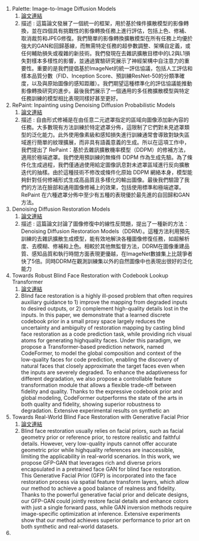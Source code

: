 1. Palette: Image-to-Image Diffusion Models
	1. [論文連結](https://arxiv.org/pdf/2111.05826.pdf)
	2. 描述 : 這篇論文發展了一個統一的框架，用於基於條件擴散模型的影像轉換，並在四個具有挑戰性的影像轉換任務上進行評估，包括上色、修補、取消裁剪和JPEG修復。我們簡單的影像轉換擴散模型在所有任務上均優於強大的GAN和回歸基線，而無需特定任務的超參數調整、架構自定義，或任何輔助損失或複雜的新技術。我們發現在去雜訊擴散目標中的L2與L1損失對樣本多樣性的影響，並通過實驗研究展示了神經架構中自注意力的重要性。重要的是我們提倡基於ImageNet的統一評估協議，包括人工評估和樣本品質分數（FID、Inception Score、預訓練ResNet-50的分類準確度，以及與原始圖像的感知距離）。我們期望這種標準化的評估協議能推動影像轉換研究的進步。最後我們展示了一個通用的多任務擴散模型與特定任務訓練的模型相比表現同樣好甚至更好。
2. RePaint: Inpainting using Denoising Diffusion Probabilistic Models
	1. [論文連結](https://arxiv.org/pdf/2201.09865.pdf)
	2. 描述 : 自由形式修補是在由任意二元遮罩指定的區域向圖像添加新內容的任務。大多數現有方法訓練於特定遮罩分佈，這限制了它們對未見遮罩類型的泛化能力。此外使用像素級和感知損失進行訓練通常會導致對缺失區域進行簡單的紋理擴展，而非具有語義意義的生成。所以在這項工作中，我們提出了 RePaint：基於去雜訊擴散機率模型（DDPM）的修補方法，適用於極端遮罩。我們使用預訓練的無條件 DDPM 作為生成先驗。為了條件化生成過程，我們僅通過使用給定圖像訊息對未遮罩區域進行反向擴散迭代的抽樣。由於這種技術不修改或條件化原始 DDPM 網絡本身，模型能夠針對任何修補形式生成高品質且多樣化的輸出圖像。最後我們驗證了我們的方法在臉部和通用圖像修補上的效果，包括使用標準和極端遮罩。RePaint 在六種遮罩分佈中至少有五種的表現優於最先進的自回歸和GAN方法。
3. Denoising Diffusion Restoration Models
	1. [論文連結](https://arxiv.org/pdf/2201.11793.pdf)
	2. 描述 : 這篇論文討論了圖像修復中的線性反問題，提出了一種新的方法：Denoising Diffusion Restoration Models（DDRM）。這種方法利用預先訓練的去雜訊擴散生成模型，能有效地解決各種圖像修復任務，如超解析度、去模糊、修補和上色。相較於其他無監督方法，DDRM在圖像重建品質、感知品質和執行時間方面表現更優越，在ImageNet數據集上比競爭者快了5倍。同時DDRM在觀測訓練集以外的自然圖像中也表現出很好的泛化能力
4. Towards Robust Blind Face Restoration with Codebook Lookup Transformer
	1. [論文連結](https://arxiv.org/pdf/2206.11253.pdf)
	2. Blind face restoration is a highly ill-posed problem that often requires auxiliary guidance to 1) improve the mapping from degraded inputs to desired outputs, or 2) complement high-quality details lost in the inputs. In this paper, we demonstrate that a learned discrete codebook prior in a small proxy space largely reduces the uncertainty and ambiguity of restoration mapping by casting blind face restoration as a code prediction task, while providing rich visual atoms for generating highquality faces. Under this paradigm, we propose a Transformer-based prediction network, named CodeFormer, to model the global composition and context of the low-quality faces for code prediction, enabling the discovery of natural faces that closely approximate the target faces even when the inputs are severely degraded. To enhance the adaptiveness for different degradation, we also propose a controllable feature transformation module that allows a flexible trade-off between fidelity and quality. Thanks to the expressive codebook prior and global modeling, CodeFormer outperforms the state of the arts in both quality and fidelity, showing superior robustness to degradation. Extensive experimental results on synthetic an
5. Towards Real-World Blind Face Restoration with Generative Facial Prior
	1. [論文連結](https://arxiv.org/pdf/2101.04061.pdf)
	2. Blind face restoration usually relies on facial priors, such as facial geometry prior or reference prior, to restore realistic and faithful details. However, very low-quality inputs cannot offer accurate geometric prior while highquality references are inaccessible, limiting the applicability in real-world scenarios. In this work, we propose GFP-GAN that leverages rich and diverse priors encapsulated in a pretrained face GAN for blind face restoration. This Generative Facial Prior (GFP) is incorporated into the face restoration process via spatial feature transform layers, which allow our method to achieve a good balance of realness and fidelity. Thanks to the powerful generative facial prior and delicate designs, our GFP-GAN could jointly restore facial details and enhance colors with just a single forward pass, while GAN inversion methods require image-specific optimization at inference. Extensive experiments show that our method achieves superior performance to prior art on both synthetic and real-world datasets.
6. 